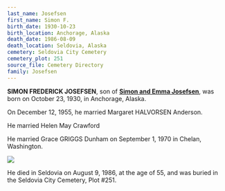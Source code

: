 ```yaml
---
last_name: Josefsen
first_name: Simon F.
birth_date: 1930-10-23
birth_location: Anchorage, Alaska
death_date: 1986-08-09
death_location: Seldovia, Alaska
cemetery: Seldovia City Cemetery
cemetery_plot: 251
source_file: Cemetery Directory
family: Josefsen
---
```


**SIMON FREDERICK JOSEFSEN**, son of [**Simon and Emma Josefsen**](./Josefsen_Simon_Andreas.md), was born on October 23, 1930, in
Anchorage, Alaska. 

On December 12, 1955, he married Margaret HALVORSEN Anderson.

He married Helen May Crawford 

He married Grace GRIGGS Dunham on September 1, 1970 in Chelan, Washington.

![](../assets/images/Hogensons%20resued%20in%20Kachemak%20Bay%20with%20Simon%20Josefson.jpg)

He died in Seldovia on August 9, 1986, at the age of 55, and was buried in the Seldovia City Cemetery, Plot #251.

